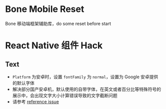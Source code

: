 # Bone Mobile Reset

Bone 移动端框架辅助库，do some reset before start

# React Native 组件 Hack

## Text

- `Platform` 为安卓时，设置 `fontFamily` 为 `normal`，设置为 Google 安卓提供的默认字体
- 解决部分国产安卓机，默认使用的自带字体，在英文或者百分比等特殊符号的展示中，会出现文字大小计算错误导致的文字截断问题
- 请参考 [reference issue](https://github.com/facebook/react-native/issues/15114)
